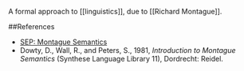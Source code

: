 A formal approach to [[linguistics]], due to [[Richard Montague]].

##References

* [SEP: Montague Semantics](http://plato.stanford.edu/entries/montague-semantics/)
* Dowty, D., Wall, R., and Peters, S., 1981, _Introduction to Montague Semantics_ (Synthese Language Library 11), Dordrecht: Reidel.